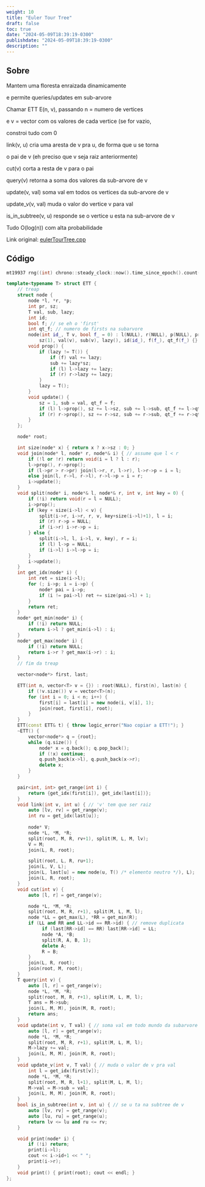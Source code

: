```yaml
---
weight: 10
title: "Euler Tour Tree"
draft: false
toc: true
date: "2024-05-09T18:39:19-0300"
publishdate: "2024-05-09T18:39:19-0300"
description: ""
---
```


## Sobre
 Mantem uma floresta enraizada dinamicamente

 e permite queries/updates em sub-arvore



 Chamar ETT E(n, v), passando n = numero de vertices

 e v = vector com os valores de cada vertice (se for vazio,

 constroi tudo com 0



 link(v, u) cria uma aresta de v pra u, de forma que u se torna

 o pai de v (eh preciso que v seja raiz anteriormente)

 cut(v) corta a resta de v para o pai

 query(v) retorna a soma dos valores da sub-arvore de v

 update(v, val) soma val em todos os vertices da sub-arvore de v

 update_v(v, val) muda o valor do vertice v para val

 is_in_subtree(v, u) responde se o vertice u esta na sub-arvore de v



 Tudo O(log(n)) com alta probabilidade



Link original: [eulerTourTree.cpp](https://github.com/brunomaletta/Biblioteca/tree/master/Codigo/Grafos/eulerTourTree.cpp)

## Código
```cpp
mt19937 rng((int) chrono::steady_clock::now().time_since_epoch().count());

template<typename T> struct ETT {
	// treap
	struct node {
		node *l, *r, *p;
		int pr, sz;
		T val, sub, lazy;
		int id;
		bool f; // se eh o 'first'
		int qt_f; // numero de firsts na subarvore
		node(int id_, T v, bool f_ = 0) : l(NULL), r(NULL), p(NULL), pr(rng()),
			sz(1), val(v), sub(v), lazy(), id(id_), f(f_), qt_f(f_) {}
		void prop() {
			if (lazy != T()) {
				if (f) val += lazy;
				sub += lazy*sz;
				if (l) l->lazy += lazy;
				if (r) r->lazy += lazy;
			}
			lazy = T();
		}
		void update() {
			sz = 1, sub = val, qt_f = f;
			if (l) l->prop(), sz += l->sz, sub += l->sub, qt_f += l->qt_f;
			if (r) r->prop(), sz += r->sz, sub += r->sub, qt_f += r->qt_f;
		}
	};

	node* root;

	int size(node* x) { return x ? x->sz : 0; }
	void join(node* l, node* r, node*& i) { // assume que l < r
		if (!l or !r) return void(i = l ? l : r);
		l->prop(), r->prop();
		if (l->pr > r->pr) join(l->r, r, l->r), l->r->p = i = l;
		else join(l, r->l, r->l), r->l->p = i = r;
		i->update();
	}
	void split(node* i, node*& l, node*& r, int v, int key = 0) {
		if (!i) return void(r = l = NULL);
		i->prop();
		if (key + size(i->l) < v) {
			split(i->r, i->r, r, v, key+size(i->l)+1), l = i;
			if (r) r->p = NULL;
			if (i->r) i->r->p = i;
		} else {
			split(i->l, l, i->l, v, key), r = i;
			if (l) l->p = NULL;
			if (i->l) i->l->p = i;
		}
		i->update();
	}
	int get_idx(node* i) {
		int ret = size(i->l);
		for (; i->p; i = i->p) {
			node* pai = i->p;
			if (i != pai->l) ret += size(pai->l) + 1;
		}
		return ret;
	}
	node* get_min(node* i) {
		if (!i) return NULL;
		return i->l ? get_min(i->l) : i;
	}
	node* get_max(node* i) {
		if (!i) return NULL;
		return i->r ? get_max(i->r) : i;
	}
	// fim da treap

	vector<node*> first, last;

	ETT(int n, vector<T> v = {}) : root(NULL), first(n), last(n) {
		if (!v.size()) v = vector<T>(n);
		for (int i = 0; i < n; i++) {
			first[i] = last[i] = new node(i, v[i], 1);
			join(root, first[i], root);
		}
	}
	ETT(const ETT& t) { throw logic_error("Nao copiar a ETT!"); }
	~ETT() {
		vector<node*> q = {root};
		while (q.size()) {
			node* x = q.back(); q.pop_back();
			if (!x) continue;
			q.push_back(x->l), q.push_back(x->r);
			delete x;
		}
	}

	pair<int, int> get_range(int i) {
		return {get_idx(first[i]), get_idx(last[i])};
	}
	void link(int v, int u) { // 'v' tem que ser raiz
		auto [lv, rv] = get_range(v);
		int ru = get_idx(last[u]);
		
		node* V;
		node *L, *M, *R;
		split(root, M, R, rv+1), split(M, L, M, lv);
		V = M;
		join(L, R, root);

		split(root, L, R, ru+1);
		join(L, V, L);
		join(L, last[u] = new node(u, T() /* elemento neutro */), L);
		join(L, R, root);
	}
	void cut(int v) {
		auto [l, r] = get_range(v);

		node *L, *M, *R;
		split(root, M, R, r+1), split(M, L, M, l);
		node *LL = get_max(L), *RR = get_min(R);
		if (LL and RR and LL->id == RR->id) { // remove duplicata
			 if (last[RR->id] == RR) last[RR->id] = LL;
			 node *A, *B;
			 split(R, A, B, 1);
			 delete A;
			 R = B;
		}
		join(L, R, root);
		join(root, M, root);
	}
	T query(int v) {
		auto [l, r] = get_range(v);
		node *L, *M, *R;
		split(root, M, R, r+1), split(M, L, M, l);
		T ans = M->sub;
		join(L, M, M), join(M, R, root);
		return ans;
	}
	void update(int v, T val) { // soma val em todo mundo da subarvore
		auto [l, r] = get_range(v);
		node *L, *M, *R;
		split(root, M, R, r+1), split(M, L, M, l);
		M->lazy += val;
		join(L, M, M), join(M, R, root);
	}
	void update_v(int v, T val) { // muda o valor de v pra val
		int l = get_idx(first[v]);
		node *L, *M, *R;
		split(root, M, R, l+1), split(M, L, M, l);
		M->val = M->sub = val;
		join(L, M, M), join(M, R, root);
	}
	bool is_in_subtree(int v, int u) { // se u ta na subtree de v
		auto [lv, rv] = get_range(v);
		auto [lu, ru] = get_range(u);
		return lv <= lu and ru <= rv;
	}

	void print(node* i) {
		if (!i) return;
		print(i->l);
		cout << i->id+1 << " ";
		print(i->r);
	}
	void print() { print(root); cout << endl; }
};
```
